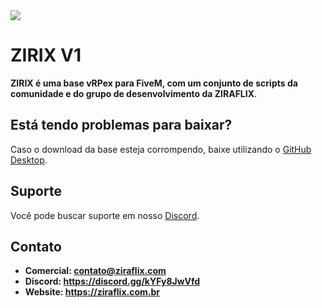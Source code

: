<a href="https://discord.gg/kYFy8JwVfd" target="blank">
      <img align="center" src="https://cdn.discordapp.com/attachments/917183221375049728/992135892523290734/zirix-v1.png"/>
</a>

# ZIRIX V1
**ZIRIX é uma base vRPex para FiveM, com um conjunto de scripts da comunidade e do grupo de desenvolvimento da ZIRAFLIX**.

## Está tendo problemas para baixar?
Caso o download da base esteja corrompendo, baixe utilizando o [GitHub Desktop](https://desktop.github.com).

## Suporte
Você pode buscar suporte em nosso [Discord](https://discord.gg/kYFy8JwVfd). 

## Contato
- **Comercial: contato@ziraflix.com**
- **Discord: https://discord.gg/kYFy8JwVfd**
- **Website: https://ziraflix.com.br**
